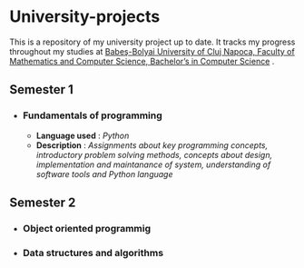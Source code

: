 # University-projects
  This is a repository of my university project up to date. It tracks my progress throughout my studies at [Babeş-Bolyai University of Cluj Napoca, Faculty of Mathematics and Computer Science, Bachelor’s in Computer Science](https://www.cs.ubbcluj.ro/) .



## Semester 1
  - ### Fundamentals of programming
    - **Language used** : *Python*
    - **Description** : *Assignments about key programming concepts, introductory problem solving methods, concepts about design, implementation and maintanance of system, understanding of software                            tools and Python language*
## Semester 2
  - ### Object oriented programmig
  - ### Data structures and algorithms 

